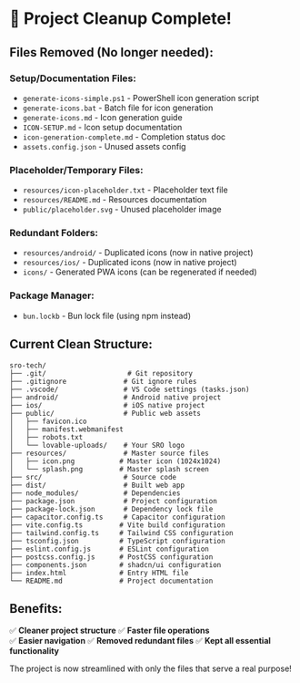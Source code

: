 # 🧹 Project Cleanup Complete!

## Files Removed (No longer needed):

### Setup/Documentation Files:
- `generate-icons-simple.ps1` - PowerShell icon generation script
- `generate-icons.bat` - Batch file for icon generation  
- `generate-icons.md` - Icon generation guide
- `ICON-SETUP.md` - Icon setup documentation
- `icon-generation-complete.md` - Completion status doc
- `assets.config.json` - Unused assets config

### Placeholder/Temporary Files:
- `resources/icon-placeholder.txt` - Placeholder text file
- `resources/README.md` - Resources documentation
- `public/placeholder.svg` - Unused placeholder image

### Redundant Folders:
- `resources/android/` - Duplicated icons (now in native project)
- `resources/ios/` - Duplicated icons (now in native project)  
- `icons/` - Generated PWA icons (can be regenerated if needed)

### Package Manager:
- `bun.lockb` - Bun lock file (using npm instead)

## Current Clean Structure:

```
sro-tech/
├── .git/                    # Git repository
├── .gitignore              # Git ignore rules
├── .vscode/                # VS Code settings (tasks.json)
├── android/                # Android native project
├── ios/                    # iOS native project
├── public/                 # Public web assets
│   ├── favicon.ico
│   ├── manifest.webmanifest
│   ├── robots.txt
│   └── lovable-uploads/    # Your SRO logo
├── resources/              # Master source files
│   ├── icon.png           # Master icon (1024x1024)
│   └── splash.png         # Master splash screen
├── src/                    # Source code
├── dist/                   # Built web app
├── node_modules/           # Dependencies
├── package.json            # Project configuration
├── package-lock.json       # Dependency lock file
├── capacitor.config.ts     # Capacitor configuration
├── vite.config.ts         # Vite build configuration
├── tailwind.config.ts     # Tailwind CSS configuration
├── tsconfig.json          # TypeScript configuration
├── eslint.config.js       # ESLint configuration
├── postcss.config.js      # PostCSS configuration
├── components.json        # shadcn/ui configuration
├── index.html             # Entry HTML file
└── README.md              # Project documentation
```

## Benefits:
✅ **Cleaner project structure**
✅ **Faster file operations**  
✅ **Easier navigation**
✅ **Removed redundant files**
✅ **Kept all essential functionality**

The project is now streamlined with only the files that serve a real purpose!
